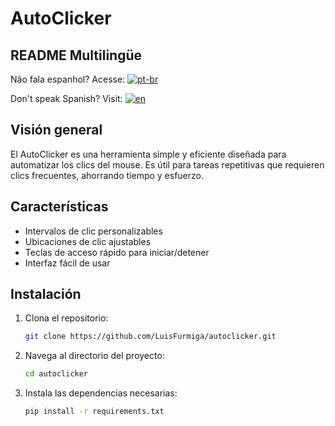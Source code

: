 # AutoClicker

## README Multilingüe
Não fala espanhol? Acesse: [![pt-br](https://img.shields.io/badge/lang-pt--br-green.svg)](https://github.com/LuisFurmiga/Autoclicker/blob/main/README.md)

Don't speak Spanish? Visit: [![en](https://img.shields.io/badge/lang-en-red.svg)](https://github.com/LuisFurmiga/Autoclicker/blob/main/README.us.md)

## Visión general
El AutoClicker es una herramienta simple y eficiente diseñada para automatizar los clics del mouse. Es útil para tareas repetitivas que requieren clics frecuentes, ahorrando tiempo y esfuerzo.

## Características
- Intervalos de clic personalizables
- Ubicaciones de clic ajustables
- Teclas de acceso rápido para iniciar/detener
- Interfaz fácil de usar

## Instalación
1. Clona el repositorio:
    ```sh
    git clone https://github.com/LuisFurmiga/autoclicker.git
    ```
2. Navega al directorio del proyecto:
    ```sh
    cd autoclicker
    ```
3. Instala las dependencias necesarias:
    ```sh
    pip install -r requirements.txt
    ```
